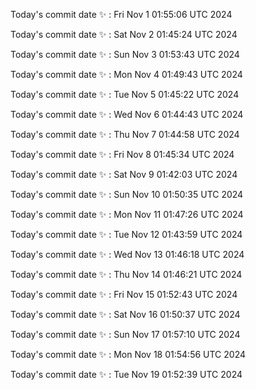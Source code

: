 Today's commit date ✨ : Fri Nov 1 01:55:06 UTC 2024 

Today's commit date ✨ : Sat Nov 2 01:45:24 UTC 2024 

Today's commit date ✨ : Sun Nov 3 01:53:43 UTC 2024 

Today's commit date ✨ : Mon Nov 4 01:49:43 UTC 2024 

Today's commit date ✨ : Tue Nov 5 01:45:22 UTC 2024 

Today's commit date ✨ : Wed Nov 6 01:44:43 UTC 2024 

Today's commit date ✨ : Thu Nov 7 01:44:58 UTC 2024 

Today's commit date ✨ : Fri Nov 8 01:45:34 UTC 2024 

Today's commit date ✨ : Sat Nov 9 01:42:03 UTC 2024 

Today's commit date ✨ : Sun Nov 10 01:50:35 UTC 2024 

Today's commit date ✨ : Mon Nov 11 01:47:26 UTC 2024 

Today's commit date ✨ : Tue Nov 12 01:43:59 UTC 2024 

Today's commit date ✨ : Wed Nov 13 01:46:18 UTC 2024 

Today's commit date ✨ : Thu Nov 14 01:46:21 UTC 2024 

Today's commit date ✨ : Fri Nov 15 01:52:43 UTC 2024 

Today's commit date ✨ : Sat Nov 16 01:50:37 UTC 2024 

Today's commit date ✨ : Sun Nov 17 01:57:10 UTC 2024 

Today's commit date ✨ : Mon Nov 18 01:54:56 UTC 2024 

Today's commit date ✨ : Tue Nov 19 01:52:39 UTC 2024 

